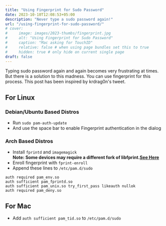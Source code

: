 ```yaml
---
title: "Using Fingerprint for Sudo Password"
date: 2023-10-10T12:08:53+05:00
description: "Never type a sudo password again!"
url: "/using-fingerprint-for-sudo-password/"
# cover:
#     image: images/2023-thumbs/fingerprint.jpg
#     alt: "Using Fingerprint for Sudo Password"
#     caption: "Mac asking for TouchID"
#     relative: false # when using page bundles set this to true
#     hidden: true # only hide on current single page
draft: false
---
```

Typing sudo password again and again becomes very frustrating at times. But there is a solution to this madness.
You can use fingerprint for this process. This post has been inspired by krdrag0n's tweet.
## For Linux
### Debian/Ubuntu Based Distros
- Run `sudo pam-auth-update`
- And use the space bar to enable Fingerprint authentication in the dialog
### Arch Based Distros
- Install `fprintd` and `imagemagick`   
**Note: Some devices may require a different fork of libfprint.[See Here](https://wiki.archlinux.org/title/fprint#Installation)**
- Enroll fingerprint with `fprint-enroll`
- Append these lines to `/etc/pam.d/sudo`
```
auth required pam_env.so
auth sufficient pam_fprintd.so
auth sufficient pam_unix.so try_first_pass likeauth nullok
auth required pam_deny.so
```

## For Mac
- Add `auth sufficient pam_tid.so` to `/etc/pam.d/sudo`


